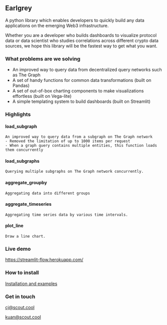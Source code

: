 Earlgrey
--

A python library which enables developers to quickly build any data applications on the emerging Web3 infrastructure. 

Whether you are a developer who builds dashboards to visualize protocol data or data scientist who studies correlations across different crypto data sources, we hope this library will be the fastest way to get what you want.

### What problems are we solving
- An improved way to query data from decentralized query networks such as The Graph
- A set of handy functions for common data transformations (built on Pandas)
- A set of out-of-box charting components to make visualizations effortless (built on Vega-lite)
- A simple templating system to build dashboards (built on Streamlit)


### Highlights
#### load_subgraph
```
An improved way to query data from a subgraph on The Graph network 
- Removed the limitation of up to 1000 items per request 
- When a graph query contains multiple entities, this function loads them concurrently
```
#### load_subgraphs
```
Querying multiple subgraphs on The Graph network concurrently.
```

#### aggregate_groupby
```
Aggregating data into different groups
```

#### aggregate_timeseries
```
Aggregating time series data by various time intervals.
```

#### plot_line
```
Draw a line chart.
```


### Live demo
https://streamlit-flow.herokuapp.com/


### How to install
[Installation and examples](https://www.google.com "Google's Homepage")


### Get in touch
cj@scout.cool

kuan@scout.cool

